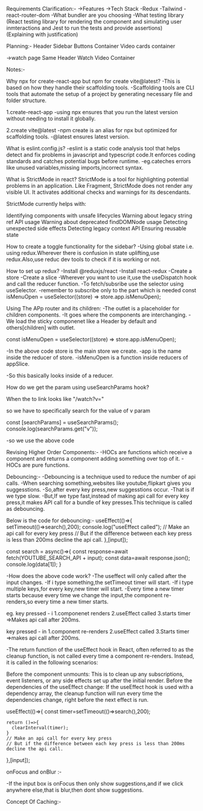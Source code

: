 Requirements Clarification:-
->Features
->Tech Stack
    -Redux
    -Tailwind
    -react-router-dom
    -What bundler are you choosing
    -What testing library (React testing library for rendering the component and simulating user inmteractions and Jest to run the tests and provide assertions)   
(Explaining with justification)

Planning:-
Header
Sidebar
Buttons Container
Video cards container

->watch page
Same Header
Watch Video Container

Notes:-

Why npx for create-react-app but npm for create vite@latest?
-This is based on how they handle their scaffolding tools.
-Scaffolding tools are CLI tools that automate the setup of a project by generating necessary file and folder structure.

1.create-react-app
-using npx ensures that you run the latest version without needing to install it globally.

2.create vite@latest
-npm create <package> is an alias for npx <package> but optimized for scaffolding tools.
-@latest ensures latest version.

What is eslint.config.js?
-eslint is a static code analysis tool that helps detect and fix problems in javascript and typescript code.It enforces coding standards and catches potential bugs before runtime.
-eg.cateches errors like unused variables,missing imports,incorrect syntax.

What is StrictMode in react?
StrictMode is a tool for highlighting potential problems in an application. Like Fragment, StrictMode does not render any visible UI. It activates additional checks and warnings for its descendants.

StrictMode currently helps with:

Identifying components with unsafe lifecycles
Warning about legacy string ref API usage
Warning about deprecated findDOMNode usage
Detecting unexpected side effects
Detecting legacy context API
Ensuring reusable state


How to create a toggle functionality for the sidebar?
-Using global state i.e. using redux.Wherever there is confusion in state uplifting,use redux.Also,use reduc dev tools to check if it is working or not.

How to set up redux?
-Install @reduxjs/react
-Install react-redux
-Create a store
-Create a slice
-Wherever you want to use it,use the useDispatch hook and call the reducer function.
-To fetch/subsribe use the selector using useSelector.
-remember to subscribe only to the part which is needed 
const isMenuOpen = useSelector((store) => store.app.isMenuOpen);

Using The APp router and its children:
-The outlet is a placeholder for children components.
-It goes where the components are interchanging.
-We load the sticky componenet like a Header by default and others[children] with outlet.

const isMenuOpen = useSelector((store) => store.app.isMenuOpen);

-In the above code store is the main store we create.
-app is the name inside the reducer of store.
-isMenuOpen is a function inside reducers of appSlice.

-So this basically looks inside of a reducer.


How do we get the param using useSearchParams hook?

When the to link looks like "/watch?v="

so we have to specifically search for the value of v param

const [searchParams] = useSearchParams();
console.log(searchParams.get("v"));

-so we use the above code

Revising Higher Order Components:-
-HOCs are functions which receive a component and returns a component adding something over top of it.
-HOCs are pure functions.

Debouncing:-
-Debouncing is a technique used to reduce the number of api calls.
-When searching something,websites like youtube,flipkart gives you suggesstions.
-So,after every key press,new suggesstions occur.
-That is if we type slow.
-But,If we type fast,instead of making api call for every key press,it makes API call for a bundle of key presses.This technique is called as debouncing.

Below is the code for debouncing:-
useEffect(()=>{
    setTimeout(()=>search(),200);
    console.log("useEffect called");
    // Make an api call for every key press
    // But if the difference between each key press is less than 200ms decline the api call.
  },[input]);

  const search = async()=>{
    const response=await fetch(YOUTUBE_SEARCH_API + input);
    const data=await response.json();
    console.log(data[1]);
  }

-How does the above code work?
-The useffect will only called after the input changes.
-If i type something,the setTimeout timer will start.
-If i type multiple keys,for every key,new timer will start.
-Every time a new timer starts because every time we change the input,the component re-renders,so every time a new timer starts.

eg.
key pressed - i
1.componenet renders
2.useEffect called
3.starts timer =>Makes api call after 200ms.

key pressed - in
1.component re-renders
2.useEffect called
3.Starts timer =>makes api call after 200ms.

-The return function of the useEffect hook in React, often referred to as the cleanup function, is not called every time a component re-renders. Instead, it is called in the following scenarios:

Before the component unmounts: This is to clean up any subscriptions, event listeners, or any side effects set up after the initial render.
Before the dependencies of the useEffect change: If the useEffect hook is used with a dependency array, the cleanup function will run every time the dependencies change, right before the next effect is run.

useEffect(()=>{
    const timer=setTimeout(()=>search(),200);

    return ()=>{
      clearInterval(timer);
    }
    // Make an api call for every key press
    // But if the difference between each key press is less than 200ms decline the api call.
  },[input]);   

onFocus and onBlur :-

-If the input box is onFocus then only show suggestions,and if we click anywhere else,that is blur,then dont show suggestions.

Concept Of Caching:-
